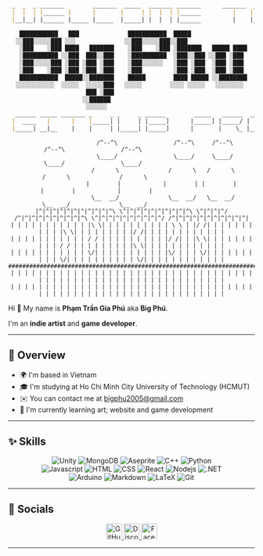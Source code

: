 <div align="center">

```md
 _  _  _ _______        _______  _____  _______ _______      _______  _____ 
 |  |  | |______ |      |       |     | |  |  | |______         |    |     |
 |__|__| |______ |_____ |_____  |_____| |  |  | |______         |    |_____|

 ███████████   ███              ███████████  █████                
░░███░░░░░███ ░░░              ░░███░░░░░███░░███                 
 ░███    ░███ ████   ███████    ░███    ░███ ░███████   █████ ████
 ░██████████ ░░███  ███░░███    ░██████████  ░███░░███ ░░███ ░███ 
 ░███░░░░░███ ░███ ░███ ░███    ░███░░░░░░   ░███ ░███  ░███ ░███ 
 ░███    ░███ ░███ ░███ ░███    ░███         ░███ ░███  ░███ ░███ 
 ███████████  █████░░███████    █████        ████ █████ ░░████████
░░░░░░░░░░░  ░░░░░  ░░░░░███   ░░░░░        ░░░░ ░░░░░   ░░░░░░░░ 
                    ███ ░███                                      
                   ░░██████                                       
                    ░░░░░░                                        
  ______ _____ _______ _     _ _     _ ______        _____   ______  _____  _______ _____        _______
 |  ____   |      |    |_____| |     | |_____]      |_____] |_____/ |     | |______   |   |      |______
 |_____| __|__    |    |     | |_____| |_____]      |       |    \_ |_____| |       __|__ |_____ |______

```

</div>

<div align='center'>

 ``` 
                    /^--^\                /^--^\     /^--^\               /^--^\                /^--^\                      
                    \____/                \____/     \____/               \____/                \____/                      
                   /      \              /      \   /      \             /      \              /      \                     
                  |        |            |        | |        |           |        |            |        |                    
                   \__  __/              \__  __/   \__  __/             \__  __/              \__  __/                     
|^|^|^|^|^|^|^|^|^|^|^\ \^|^|^|^|^|^|^|^|^|^\ \^|^|^|^/ /^|^|^|^|^|^|^|^|^|^\ \^|^|^|^|^|^|^|^|^|^/ /^|^|^|^|^|^|^|^|^|^|^|
| | | | | | | | | | | |\ \| | | | | | | | | | \ \ | |/ /| | | | | | | | | | |\ \| | | | | | | | |/ /| | | | | | | | | | | |
| | | | | | | | | | | / / | | | | | | | | | |/ /| | |\ \| | | | | | | | | | / / | | | | | | | | |\ \| | | | | | | | | | | |
| | | | | | | | | | | \/| | | | | | | | | | |\/ | | | \/| | | | | | | | | | \/| | | | | | | | | | \/| | | | | | | | | | | |
###########################################################################################################################
| | | | | | | | | | | | | | | | | | | | | | | | | | | | | | | | | | | | | | | | | | | | | | | | | | | | | | | | | | | | | |
| | | | | | | | | | | | | | | | | | | | | | | | | | | | | | | | | | | | | | | | | | | | | | | | | | | | | | | | | | | | | |
```

</div>

Hi 👋 My name is **Phạm Trần Gia Phú** aka **Big Phú**.

I'm an **indie artist** and **game developer**.

---

## **👤 Overview**

* 🌍  I'm based in Vietnam
* 🎓  I'm studying at Ho Chi Minh City University of Technology (HCMUT)
* ✉️  You can contact me at [bigphu2005@gmail.com](mailto:bigphu2005@gmail.com)
* 🧠  I'm currently learning art; website and game development

---

## **✨ Skills**

<div align="center"> 
  
  ![Unity](https://img.shields.io/badge/UNITY-FFFFFF?style=for-the-badge&logo=unity&logoColor=FFFFFF&labelColor=black)
  ![MongoDB](https://img.shields.io/badge/MONGODB-47A248?style=for-the-badge&logo=mongodb&logoColor=47A248&labelColor=black)
  ![Aseprite](https://img.shields.io/badge/ASEPRITE-7D929E?style=for-the-badge&logo=aseprite&logoColor=7D929E&labelColor=white)
  ![C++](https://img.shields.io/badge/C%2B%2B%20-%2300599C?style=for-the-badge&logo=cplusplus&logoColor=%2300599C&labelColor=black)
  ![Python](https://img.shields.io/badge/PYTHON-3776AB?style=for-the-badge&logo=python&logoColor=3776AB&labelColor=black)
  <br>
  ![Javascript](https://img.shields.io/badge/Javascript-F0DB4F?style=for-the-badge&labelColor=black&logo=javascript&logoColor=F0DB4F)
  ![HTML](https://img.shields.io/badge/HTML-E34F26?style=for-the-badge&logo=html5&logoColor=E34F26&labelColor=black)
  ![CSS](https://img.shields.io/badge/CSS-663399?style=for-the-badge&logo=css&logoColor=663399&labelColor=black)
  ![React](https://img.shields.io/badge/-React-61DBFB?style=for-the-badge&labelColor=black&logo=react&logoColor=61DBFB)
  ![Nodejs](https://img.shields.io/badge/Nodejs-3C873A?style=for-the-badge&labelColor=black&logo=node.js&logoColor=3C873A)
  ![.NET](https://img.shields.io/badge/.NET-512BD4?style=for-the-badge&logo=dotnet&logoColor=512BD4&labelColor=white)
  <br>
  ![Arduino](https://img.shields.io/badge/ARDUINO-00878F?style=for-the-badge&logo=arduino&logoColor=00878F&labelColor=black)
  ![Markdown](https://img.shields.io/badge/Markdown-000000?style=for-the-badge&logo=markdown&logoColor=white)
  ![LaTeX](https://img.shields.io/badge/LATEX-008080?style=for-the-badge&logo=latex&logoColor=008080&labelColor=black)
  ![Git](https://img.shields.io/badge/GIT-F05032?style=for-the-badge&logo=git&logoColor=F05032&labelColor=black)
  
</div>

---

## **📱 Socials**

<p align="center"> <a href="https://www.github.com/bigphu" target="_blank" rel="noreferrer"> <picture> <source media="(prefers-color-scheme: dark)" srcset="https://raw.githubusercontent.com/danielcranney/readme-generator/main/public/icons/socials/github-dark.svg" /> <source media="(prefers-color-scheme: light)" srcset="https://raw.githubusercontent.com/danielcranney/readme-generator/main/public/icons/socials/github.svg" /> <img src="https://raw.githubusercontent.com/danielcranney/readme-generator/main/public/icons/socials/github.svg" width="32" height="32" alt="GitHub" title="GitHub" /> </picture> </a> <a href="https://discord.com/users/bigphu" target="_blank" rel="noreferrer"> <picture> <source media="(prefers-color-scheme: dark)" srcset="https://raw.githubusercontent.com/danielcranney/readme-generator/main/public/icons/socials/discord-dark.svg" /> <source media="(prefers-color-scheme: light)" srcset="https://raw.githubusercontent.com/danielcranney/readme-generator/main/public/icons/socials/discord.svg" /> <img src="https://raw.githubusercontent.com/danielcranney/readme-generator/main/public/icons/socials/discord.svg" width="32" height="32" alt="Discord" title="Discord" /> </picture> </a> <a href="https://www.facebook.com/bigphu21" target="_blank" rel="noreferrer"> <picture> <source media="(prefers-color-scheme: dark)" srcset="https://raw.githubusercontent.com/danielcranney/readme-generator/main/public/icons/socials/facebook-dark.svg" /> <source media="(prefers-color-scheme: light)" srcset="https://raw.githubusercontent.com/danielcranney/readme-generator/main/public/icons/socials/facebook.svg" /> <img src="https://raw.githubusercontent.com/danielcranney/readme-generator/main/public/icons/socials/facebook.svg" width="32" height="32" alt="Facebook" title="Facebook" /> </picture> </a></p>

---

<!--
## **🎖️ Badges**

<b>My GitHub Stats</b>

<a href="http://www.github.com/bigphu"><img src="https://github-readme-stats.vercel.app/api?username=bigphu&show_icons=true&hide=&count_private=true&title_color=0891b2&text_color=ffffff&icon_color=0891b2&bg_color=1c1917&hide_border=true&show_icons=true" alt="bigphu's GitHub stats" /></a>

<a href="https://github.com/bigphu" align="left"><img src="https://github-readme-stats.vercel.app/api/top-langs/?username=bigphu&langs_count=10&title_color=0891b2&text_color=ffffff&icon_color=0891b2&bg_color=1c1917&hide_border=true&locale=en&custom_title=Top%20%Languages" alt="Top Languages" /></a>

-->
